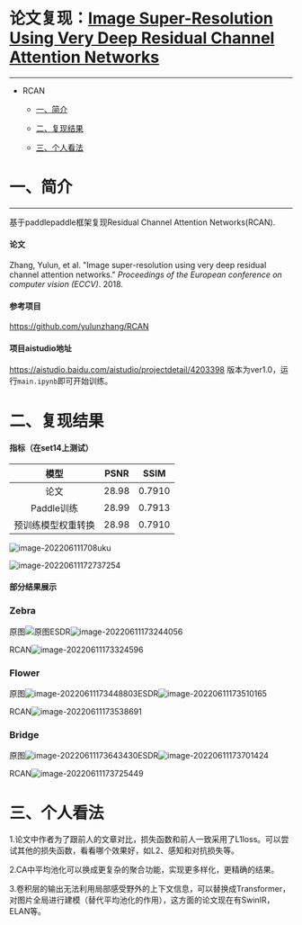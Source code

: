 ﻿# 论文复现：[Image Super-Resolution Using Very Deep Residual Channel Attention Networks](https://paperswithcode.com/paper/image-super-resolution-using-very-deep)

*****

* RCAN
  * [一、简介](#一简介)
  
  * [二、复现结果](#二复现结果)
  
  * [三、个人看法](#三个人看法)
  
    

# **一、简介**

***

基于paddlepaddle框架复现Residual Channel Attention Networks(RCAN).

#### **论文**

Zhang, Yulun, et al. "Image super-resolution using very deep residual channel attention networks." *Proceedings of the European conference on computer vision (ECCV)*. 2018.

#### **参考项目**

https://github.com/yulunzhang/RCAN

#### **项目aistudio地址**

https://aistudio.baidu.com/aistudio/projectdetail/4203398
版本为ver1.0，运行`main.ipynb`即可开始训练。

# 二、复现结果

#### **指标（在set14上测试）**

|        模型        | PSNR  |  SSIM  |
| :----------------: | :---: | :----: |
|        论文        | 28.98 | 0.7910 |
|     Paddle训练     | 28.99 | 0.7913 |
| 预训练模型权重转换 | 28.98 | 0.7910 |

![image-202206111708uku](.\fig\image-20220611170828001.png)

![image-20220611172737254](.\fig\image-20220611172737254.png)

#### **部分结果展示**

### Zebra

原图![原图](.\fig\image-20220611173134818.png)ESDR![image-20220611173244056](.\fig\image-20220611173244056.png)

RCAN![image-20220611173324596](.\fig\image-20220611173324596.png)

### Flower

原图![image-20220611173448803](.\fig\image-20220611173448803.png)ESDR![image-20220611173510165](.\fig\image-20220611173510165.png)

RCAN![image-20220611173538691](.\fig\image-20220611173538691.png)

### Bridge

原图![image-20220611173643430](.\fig\image-20220611173643430.png)ESDR![image-20220611173701424](.\fig\image-20220611173701424.png)

RCAN![image-20220611173725449](.\fig\image-20220611173725449.png)



# 三、个人看法

1.论文中作者为了跟前人的文章对比，损失函数和前人一致采用了L1loss。可以尝试其他的损失函数，看看哪个效果好，如L2、感知和对抗损失等。

2.CA中平均池化可以换成更复杂的聚合功能，实现更多样化，更精确的结果。

3.卷积层的输出无法利用局部感受野外的上下文信息，可以替换成Transformer，对图片全局进行建模（替代平均池化的作用），这方面的论文现在有SwinIR，ELAN等。
